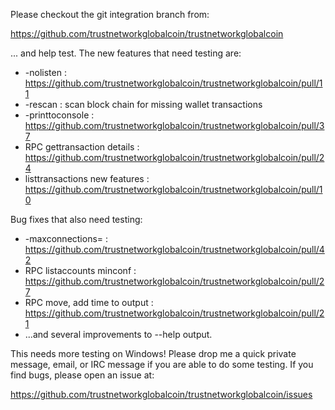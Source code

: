 Please checkout the git integration branch from:

https://github.com/trustnetworkglobalcoin/trustnetworkglobalcoin

... and help test.  The new features that need testing are:

* -nolisten : https://github.com/trustnetworkglobalcoin/trustnetworkglobalcoin/pull/11
* -rescan : scan block chain for missing wallet transactions
* -printtoconsole : https://github.com/trustnetworkglobalcoin/trustnetworkglobalcoin/pull/37
* RPC gettransaction details : https://github.com/trustnetworkglobalcoin/trustnetworkglobalcoin/pull/24
* listtransactions new features : https://github.com/trustnetworkglobalcoin/trustnetworkglobalcoin/pull/10

Bug fixes that also need testing:

* -maxconnections= : https://github.com/trustnetworkglobalcoin/trustnetworkglobalcoin/pull/42
* RPC listaccounts minconf : https://github.com/trustnetworkglobalcoin/trustnetworkglobalcoin/pull/27
* RPC move, add time to output : https://github.com/trustnetworkglobalcoin/trustnetworkglobalcoin/pull/21
* ...and several improvements to --help output.

This needs more testing on Windows!  Please drop me a quick private message, email, or IRC message if you are able to do some testing.  If you find bugs, please open an issue at:

https://github.com/trustnetworkglobalcoin/trustnetworkglobalcoin/issues

